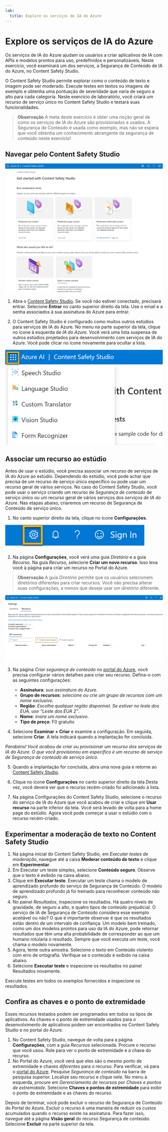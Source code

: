 ```yaml
---
lab:
  title: Explore os serviços de IA do Azure
---
```


# Explore os serviços de IA do Azure

Os serviços de IA do Azure ajudam os usuários a criar aplicativos de IA com APIs e modelos prontos para uso, predefinidos e personalizáveis. Neste exercício, você examinará um dos serviços, a Segurança de Conteúdo de IA do Azure, no Content Safety Studio.

O Content Safety Studio permite explorar como o conteúdo de texto e imagem pode ser moderado. Execute testes em textos ou imagens de exemplo e obtenha uma pontuação de severidade que varia de seguro a alto para cada categoria. Neste exercício de laboratório, você criará um recurso de serviço único no Content Safety Studio e testará suas funcionalidades. 

> **Observação** A meta deste exercício é obter uma noção geral de como os serviços de IA do Azure são provisionados e usados. A Segurança de Conteúdo é usada como exemplo, mas não se espera que você obtenha um conhecimento abrangente da segurança de conteúdo neste exercício!

## Navegar pelo Content Safety Studio 

![Captura de tela da página de aterrissagem do estúdio de segurança de conteúdo.](./media/content-safety/content-safety-getting-started.png)

1. Abra o [Content Safety Studio](https://contentsafety.cognitive.azure.com?azure-portal=true). Se você não estiver conectado, precisará entrar. Selecione **Entrar** no canto superior direito da tela. Use o email e a senha associados à sua assinatura do Azure para entrar. 

1. O Content Safety Studio é configurado como muitos outros estúdios para serviços de IA do Azure. No menu na parte superior da tela, clique no ícone à esquerda de *IA do Azure*. Você verá uma lista suspensa de outros estúdios projetados para desenvolvimento com serviços de IA do Azure. Você pode clicar no ícone novamente para ocultar a lista.

![Uma captura de tela do menu do Content Safety Studio com uma seleção de alternância aberta para alternar para outros estúdios.](./media/content-safety/studio-toggle-icon.png)  

## Associar um recurso ao estúdio 

Antes de usar o estúdio, você precisa associar um recurso de serviços de IA do Azure ao estúdio. Dependendo do estúdio, você pode achar que precisa de um recurso de serviço único específico ou pode usar um recurso geral de vários serviços. No caso do Content Safety Studio, você pode usar o serviço criando um recurso de *Segurança de conteúdo* de serviço único ou um recurso geral de vários serviços dos *serviços de IA do Azure*. Nas etapas abaixo, criaremos um recurso de Segurança de Conteúdo de serviço único. 

1. No canto superior direito da tela, clique no ícone **Configurações**. 

![Uma captura de tela do ícone de configurações no canto superior direito da tela, ao lado dos ícones de sino, ponto de interrogação e sorriso.](./media/content-safety/settings-toggle.png)

2. Na página **Configurações**, você verá uma guia *Diretório* e a guia *Recurso*. Na guia *Recurso*, selecione **Criar um novo recurso**. Isso leva você à página para criar um recurso no Portal do Azure.

> **Observação** A guia *Diretório* permite que os usuários selecionem diretórios diferentes para criar recursos. Você não precisa alterar suas configurações, a menos que deseje usar um diretório diferente. 

![Captura de tela de onde selecionar criar um recurso na página de configurações do Content Safety Studio.](./media/content-safety/create-new-resource-from-studio.png)

3. Na página *Criar segurança de conteúdo* no [portal do Azure](https://portal.azure.com?azure-portal=true), você precisa configurar vários detalhes para criar seu recurso. Defina-o com as seguintes configurações:
    - **Assinatura**: *sua assinatura do Azure*.
    - **Grupo de recursos**: *selecione ou crie um grupo de recursos com um nome exclusivo*.
    - **Região**: *Escolha qualquer região disponível. Se estiver no leste dos EUA, use “Leste dos EUA 2”*.
    - **Nome**: *insira um nome exclusivo*.
    - **Tipo de preço**: F0 gratuito

4. Selecione **Examinar + Criar** e examine a configuração. Em seguida, selecione **Criar**. A tela indicará quando a implantação for concluída. 

*Parabéns! Você acabou de criar ou provisionar um recurso dos serviços de IA do Azure. O que você provisionou em específico é um recurso de serviço de Segurança de conteúdo de serviço único.*

5. Quando a implantação for concluída, abra uma nova guia e retorne ao [Content Safety Studio](https://contentsafety.cognitive.azure.com?azure-portal=true). 

6. Clique no ícone **Configurações** no canto superior direito da tela Desta vez, você deverá ver que o recurso recém-criado foi adicionado à lista.  

7. Na página Configurações do Content Safety Studio, selecione o recurso do serviço de IA do Azure que você acabou de criar e clique em **Usar recurso** na parte inferior da tela. Você será levado de volta para a home page do estúdio. Agora você pode começar a usar o estúdio com o recurso recém-criado.

## Experimentar a moderação de texto no Content Safety Studio

1. Na página inicial do Content Safety Studio, em *Executar testes de moderação*, navegue até a caixa **Moderar conteúdo de texto** e clique em **Experimentar**.
1. Em Executar um teste simples, selecione **Conteúdo seguro**. Observe que o texto é exibido na caixa abaixo. 
1. Clique em **Executar teste**. Executar um teste chama o modelo de aprendizado profundo do serviço de Segurança de Conteúdo. O modelo de aprendizado profundo já foi treinado para reconhecer conteúdo não seguro.
1. No painel *Resultados*, inspecione os resultados. Há quatro níveis de gravidade, de seguro a alto, e quatro tipos de conteúdo prejudicial. O serviço de IA de Segurança de Conteúdo considera esse exemplo aceitável ou não? O que é importante observar é que os resultados estão dentro de um intervalo de confiança. Um modelo bem treinado, como um dos modelos prontos para uso da IA do Azure, pode retornar resultados que têm uma alta probabilidade de corresponder ao que um humano rotularia o resultado. Sempre que você executa um teste, você chama o modelo novamente. 
1. Agora, tente outra amostra. Selecione o texto em Conteúdo violento com erro de ortografia. Verifique se o conteúdo é exibido na caixa abaixo.
1. Selecione **Executar teste** e inspecione os resultados no painel Resultados novamente. 

Execute testes em todos os exemplos fornecidos e inspecione os resultados.

## Confira as chaves e o ponto de extremidade

Esses recursos testados podem ser programados em todos os tipos de aplicativos. As chaves e o ponto de extremidade usados para o desenvolvimento de aplicativos podem ser encontrados no Content Safety Studio e no portal do Azure. 

1. No Content Safety Studio, navegue de volta para a página **Configurações**, com a guia *Recursos* selecionada. Procure o recurso que você usou. Role para ver o ponto de extremidade e a chave do recurso. 
1. No Portal do Azure, você verá que eles são o *mesmo* ponto de extremidade e chaves *diferentes* para o recurso. Para verificar, vá para o [portal do Azure](https://portal.azure.com?auzre-portal=true). Pesquise *Segurança de conteúdo* na barra de pesquisa superior. Localize seu recurso e clique nele. No menu à esquerda, procure em *Gerenciamento de recursos* por *Chaves e pontos de extremidade*. Selecione **Chaves e pontos de extremidade** para exibir o ponto de extremidade e as chaves do recurso. 

Depois de terminar, você pode excluir o recurso de Segurança de Conteúdo do Portal do Azure. Excluir o recurso é uma maneira de reduzir os custos acumulados quando o recurso existe na assinatura. Para fazer isso, navegue até a página **Visão geral** do recurso Segurança de conteúdo. Selecione **Excluir** na parte superior da tela.

